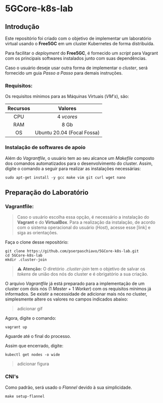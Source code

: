 # 5GCore-k8s-lab

## Introdução

Este repositório foi criado com o objetivo de implementar um laboratório virtual usando o **Free5GC** em um cluster Kubernetes de forma distribuída.

Para facilitar o *deployment* do **Free5GC**, é fornecido um *script* para Vagrant com os principais softwares instalados junto com suas dependências.

Caso o usuário deseje usar outra forma de implementar o *cluster*, será fornecido um guia *Passo a Passo* para demais instruções.

### Requisitos:

Os requisitos mínimos para as Máquinas Virtuais (*VM's*), são:

| Recursos | Valores |
| :----: | :----: |
| CPU | 4 *vcores* |
| RAM | 8 Gb |
| OS  | Ubuntu 20.04 (Focal Fossa) |

### Instalação de softwares de apoio

Além do *Vagrantfile*, o usuário tem ao seu alcance um *Makefile* composto dos comandos automatizados para o desenvolvimento do cluster. Assim, digite o comando a seguir para realizar as instalações necessárias:

```
sudo apt-get install -y gcc make vim git curl wget nano 
```

## Preparação do Laboratório

### Vagrantfile:

> Caso o usuário escolha essa opção, é necessário a instalação do **Vagrant** e do **VirtualBox**. Para a realização da instalação, de acordo com o sistema operacional do usuário (*Host*), acesse esse [link] e siga as orientações.

Faça o clone desse repositório:

```
git clone https://github.com/pserpaschiavo/5GCore-k8s-lab.git
cd 5GCore-k8s-lab
mkdir .cluster-join
```

> :warning: **Atenção:** O diretório *.cluster-join* tem o objetivo de salvar os *tokens* de união dos nós do cluster e é obrigatório a sua criação.

O arquivo *Vagrantfile* já está preparado para a implementação de um cluster com dois nós (1 *Master*  + 1 *Worker*) com os requisitos mínimos já informados. Se existir a necessidade de adicionar mais nós no cluster, simplesmente altere os valores no campos indicados abaixo:

> adicionar gif

Agora, digite o comando:

```
vagrant up
```

Aguarde até o final do processo.

Assim que encerrado, digite:

```
kubectl get nodes -o wide
```

> adicionar figura

### CNI's

Como padrão, será usado o *Flannel* devido à sua simplicidade.

```
make setup-flannel
```